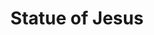 ---
  title: Statue of Jesus
  description: At the heart of the College.
  latitude: -26.1735
  longitude: 28.0751
  cards:
    - poi-013-card-001.md
    - poi-013-card-002.md
    - poi-013-card-003.md
    - poi-013-card-004.md
    - poi-013-card-005.md
    - poi-013-card-006.md
---